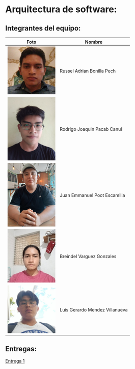# Arquitectura de software:

## Integrantes del equipo:


|Foto                   | Nombre                          |
|-----------------------|---------------------------------|
| <img src="./assets/bonilla-russel.jpg" width="150px"> | Russel Adrian Bonilla Pech      |
| <img src="./assets/pacab-rodrigo.jpg" width="150px">  | Rodrigo Joaquin Pacab Canul     |
| <img src="./assets/poot-juan.jpg" width="150px">       | Juan Emmanuel Poot Escamilla    |
| <img src="./assets/varguez-breindel.jpg" width="150px">| Breindel Varguez Gonzales       |
| <img src="./assets/mendez-gerardo.jpg" width="150px">  | Luis Gerardo Mendez Villanueva  |



## Entregas:

[Entrega 1](./entrega1)
